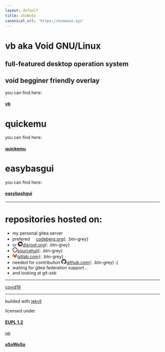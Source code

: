 ```yaml
---
layout: default
title: oSoWoSo
canonical_url: 'https://osowoso.xyz'
---
```


# vb aka Void GNU/Linux

## full-featured desktop operation system

## void begginer friendly overlay

you can find here:

#### [vb](https://vb.osowoso.xyz)

# quickemu

you can find here:

#### [quickemu](https://quickemu.osowoso.xyz)

# easybasgui

you can find here:

#### [easybashgui](https://easybashgui.osowoso.xyz)

_____________________________

# repositories hosted on:
- my personal gitea server
- prefered ![codeberg](./assets/img/codeberg.png)[codeberg.org](https://codeberg.org/oSoWoSo){: .btn-grey}
- or ![disroot](./assets/img/disroot.png)[disroot.org](https://git.disroot.org/oSoWoSo){: .btn-grey}
- ![sourcehut](./assets/img/sourcehut.png)[sourcehut](https://hg.sr.ht/~osowoso){: .btn-grey}
- ![gitlab](./assets/img/gitlab.png)[gitlab.com](https://gitlab.com/osowoso){: .btn-grey}
- needed for contribution ![github](./assets/img/github.png)[github.com](https://github.com/oSoWoSo){: .btn-grey} :(
- waiting for gitea federation support...
- and looking at git-ssb

_____________________________

[covid19](./covid.md)

_____________________________

builded with [jekyll](https://jekyllrb.com/)

licensed under

#### [EUPL 1.2](https://joinup.ec.europa.eu/collection/eupl/eupl-text-eupl-12)

[up](./)

#### [oSoWoSo](https://osowoso.xyz)
